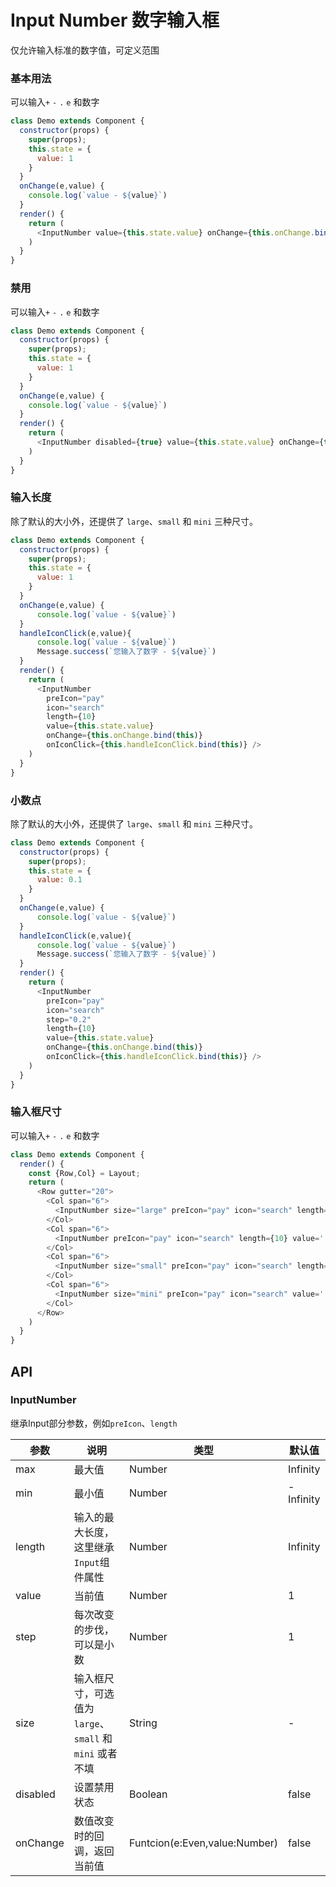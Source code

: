 Input Number 数字输入框
===

仅允许输入标准的数字值，可定义范围

### 基本用法

<!--DemoStart--> 
可以输入`+` `-` `.` `e` 和数字
```js
class Demo extends Component {
  constructor(props) {
    super(props);
    this.state = {
      value: 1
    }
  }
  onChange(e,value) {
    console.log(`value - ${value}`)
  }
  render() {
    return (
      <InputNumber value={this.state.value} onChange={this.onChange.bind(this)} min="5" max="10"></InputNumber>
    )
  }
}
```
<!--End-->

### 禁用

<!--DemoStart--> 
可以输入`+` `-` `.` `e` 和数字
```js
class Demo extends Component {
  constructor(props) {
    super(props);
    this.state = {
      value: 1
    }
  }
  onChange(e,value) {
    console.log(`value - ${value}`)
  }
  render() {
    return (
      <InputNumber disabled={true} value={this.state.value} onChange={this.onChange.bind(this)} min="5" max="10"></InputNumber>
    )
  }
}
```
<!--End-->

### 输入长度

<!--DemoStart--> 
除了默认的大小外，还提供了 `large`、`small` 和 `mini` 三种尺寸。
```js
class Demo extends Component {
  constructor(props) {
    super(props);
    this.state = {
      value: 1
    }
  }
  onChange(e,value) {
      console.log(`value - ${value}`)
  }
  handleIconClick(e,value){
      console.log(`value - ${value}`)
      Message.success(`您输入了数字 - ${value}`)
  }
  render() {
    return (
      <InputNumber 
        preIcon="pay" 
        icon="search" 
        length={10} 
        value={this.state.value} 
        onChange={this.onChange.bind(this)}
        onIconClick={this.handleIconClick.bind(this)} />
    )
  }
}
```
<!--End-->

### 小数点

<!--DemoStart--> 
除了默认的大小外，还提供了 `large`、`small` 和 `mini` 三种尺寸。
```js
class Demo extends Component {
  constructor(props) {
    super(props);
    this.state = {
      value: 0.1
    }
  }
  onChange(e,value) {
      console.log(`value - ${value}`)
  }
  handleIconClick(e,value){
      console.log(`value - ${value}`)
      Message.success(`您输入了数字 - ${value}`)
  }
  render() {
    return (
      <InputNumber 
        preIcon="pay" 
        icon="search" 
        step="0.2"
        length={10} 
        value={this.state.value} 
        onChange={this.onChange.bind(this)}
        onIconClick={this.handleIconClick.bind(this)} />
    )
  }
}
```
<!--End-->

### 输入框尺寸

<!--DemoStart--> 
可以输入`+` `-` `.` `e` 和数字
```js
class Demo extends Component {
  render() {
    const {Row,Col} = Layout;
    return (
      <Row gutter="20">
        <Col span="6">
          <InputNumber size="large" preIcon="pay" icon="search" length={10} value=''/>
        </Col>
        <Col span="6">
          <InputNumber preIcon="pay" icon="search" length={10} value=''/>
        </Col>
        <Col span="6">
          <InputNumber size="small" preIcon="pay" icon="search" length={10} value=''/>
        </Col>
        <Col span="6">
          <InputNumber size="mini" preIcon="pay" icon="search" value=''/>
        </Col>
      </Row>
    )
  }
}
```
<!--End-->

## API

### InputNumber

继承Input部分参数，例如`preIcon`、`length`

| 参数 | 说明 | 类型 | 默认值 |
|--------- |-------- |--------- |-------- |
| max | 最大值 | Number | Infinity |
| min | 最小值 | Number | -Infinity |
| length | 输入的最大长度，这里继承`Input`组件属性 | Number | Infinity |
| value | 当前值 | Number | 1 |
| step | 每次改变的步伐，可以是小数 | Number |  1 |
| size | 输入框尺寸，可选值为 `large`、`small` 和 `mini` 或者不填 | String | - |
| disabled | 设置禁用状态 | Boolean | false |
| onChange | 数值改变时的回调，返回当前值 | Funtcion(e:Even,value:Number) | false |
